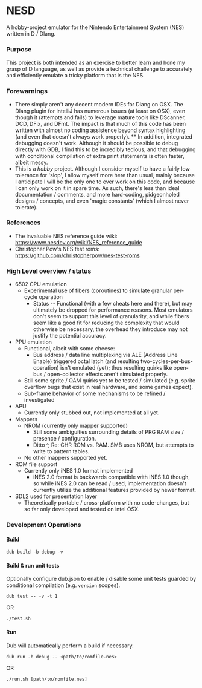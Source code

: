 # NESD

A hobby-project emulator for the Nintendo Entertainment System (NES) written in D / Dlang.

### Purpose

This project is both intended as an exercise to better learn and hone my grasp of D language,
as well as provide a technical challenge to accurately and efficiently emulate a tricky
platform that is the NES.

### Forewarnings

* There simply aren't any decent modern IDEs for Dlang on OSX. The Dlang plugin for IntelliJ
has numerous issues (at least on OSX), even though it (attempts and fails) to leverage mature
tools like DScanner, DCD, DFix, and DFmt. The impact is that much of this code has been
written with almost no coding assistence beyond syntax highlighting (and even that doesn't
always work properly).
** In addition, integrated debugging doesn't work. Although it should be possible to debug
directly with GDB, I find this to be incredibly tedious, and that debugging with conditional
compilation of extra print statements is often faster, albeit messy.
* This is a _hobby_ project. Although I consider myself to have a fairly low tolerance for
'slop', I allow myself more here than usual, mainly because I anticipate I will be the only
one to ever work on this code, and because I can only work on it in spare time. As such,
there's less than ideal documentation / comments, and more hard-coding, pidgeonholed
designs / concepts, and even 'magic constants' (which I almost never tolerate).

### References

* The invaluable NES reference guide wiki: https://www.nesdev.org/wiki/NES_reference_guide
* Christopher Pow's NES test roms: https://github.com/christopherpow/nes-test-roms

### High Level overview / status

* 6502 CPU emulation
  * Experimental use of fibers (coroutines) to simulate granular per-cycle operation
    * Status -- Functional (with a few cheats here and there), but  may ultimately be dropped for performance reasons. Most emulators don't seem to support this level of granularity,
    and while fibers seem like a good fit for reducing the complexity that would otherwise be necessary, the overhead they introduce may not justify the potential accuracy.
* PPU emulation
  * Functional, albeit with some cheese:
    * Bus address / data line multiplexing via ALE (Address Line Enable) triggered octal latch (and resulting two-cycles-per-bus-operation) isn't emulated (yet); thus resulting quirks like open-bus / open-collector effects aren't simulated properly.
  * Still some sprite / OAM quirks yet to be tested / simulated (e.g. sprite overflow
  bugs that exist in real hardware, and some games expect).
  * Sub-frame behavior of some mechanisms to be refined / investigated
* APU
  * Currently only stubbed out, not implemented at all yet.
* Mappers
  * NROM (currently only mapper supported)
    * Still some ambiguities surrounding details of PRG RAM size / presence / configuration.
    * Ditto ^, Re: CHR ROM vs. RAM. SMB uses NROM, but attempts to write to pattern tables.
  * No other mappers supported yet.
* ROM file support
  * Currently only iNES 1.0 format implemented
    * iNES 2.0 format is backwards compatible with iNES 1.0 though, so while iNES 2.0 can
    be read / used, implementation doesn't currently utilize the additional features
    provided by newer format.
* SDL2 used for presentation layer
  * Theoretically portable / cross-platform with no code-changes, but so far only
  developed and tested on intel OSX.

### Development Operations

#### Build

```shell
dub build -b debug -v
```

#### Build & run unit tests

Optionally configure dub.json to enable / disable some unit tests guarded by
conditional compilation (e.g. `version` scopes).

```shell
dub test -- -v -t 1
```

OR

```shell
./test.sh
```

#### Run

Dub will automatically perform a build if necessary.

```shell
dub run -b debug -- <path/to/romfile.nes>
```

OR

```shell
./run.sh [path/to/romfile.nes]
```


